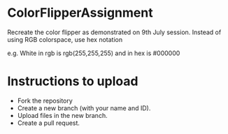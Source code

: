 # ColorFlipperAssignment

Recreate the color flipper as demonstrated on 9th July session.
Instead of using RGB colorspace, use hex notation

e.g.  White in rgb is rgb(255,255,255)  and in hex is #000000


# Instructions to upload

- Fork the repository
- Create a new branch (with your name and ID).
- Upload files in the new branch.
- Create a pull request.